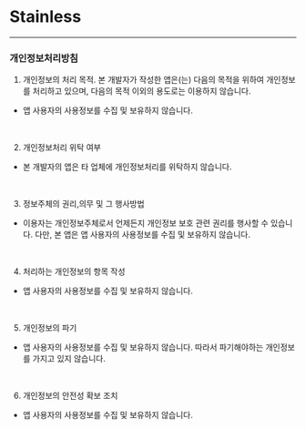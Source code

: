 # Stainless

<hr/>  

### 개인정보처리방침

1. 개인정보의 처리 목적. 본 개발자가 작성한 앱은(는) 다음의 목적을 위하여 개인정보를 처리하고 있으며, 다음의 목적 이외의 용도로는 이용하지 않습니다.  
- 앱 사용자의 사용정보를 수집 및 보유하지 않습니다.
<br/>

2. 개인정보처리 위탁 여부
- 본 개발자의 앱은 타 업체에 개인정보처리를 위탁하지 않습니다.
<br/>

3. 정보주체의 권리,의무 및 그 행사방법
- 이용자는 개인정보주체로서 언제든지 개인정보 보호 관련 권리를 행사할 수 있습니다. 다만, 본 앱은 앱 사용자의 사용정보를 수집 및 보유하지 않습니다.
<br/>

4. 처리하는 개인정보의 항목 작성
- 앱 사용자의 사용정보를 수집 및 보유하지 않습니다.
<br/>

5. 개인정보의 파기
- 앱 사용자의 사용정보를 수집 및 보유하지 않습니다. 따라서 파기해야하는 개인정보를 가지고 있지 않습니다.
<br/>

6. 개인정보의 안전성 확보 조치
- 앱 사용자의 사용정보를 수집 및 보유하지 않습니다.
